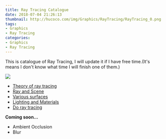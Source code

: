 ```yaml
---
title: Ray Tracing Catalogue
date: 2018-07-04 21:26:13
thumbnail: http://hucoco.com/img/Graphics/RayTracing/RayTracing_0.png
tags: 
- Graphics
- Ray Tracing
categories:
- Graphics
- Ray Tracing
---
```


This is catalogue of Ray Tracing, I will update it if I have free time.(It's means I don't know what time I will finish one of them.)
 
![](http://hucoco.com/img/Graphics/RayTracing/RayTracing_0.png)

* [Theory of ray tracing](http://hucoco.com/2018/07/05/Theory-of-Ray-Tracing/)
* [Ray and Scene](http://hucoco.com/2018/07/07/Ray-and-Camera/)
* [Various surfaces](http://hucoco.com/2018/07/06/Various-surfaces/)
* [Lighting and Materials](http://hucoco.com/2018/07/09/Lighting_and_Materials/)
* [Do ray tracing](http://hucoco.com/2018/07/10/Do-Ray-Tracing/)

**Coming soon...**

* Ambient Occlusion
* Blur